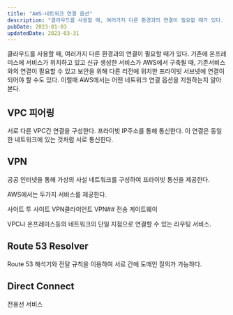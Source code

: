 ```yaml
---
title: "AWS-네트워크 연결 옵션"
description: "클라우드를 사용할 때, 여러가지 다른 환경과의 연결이 필요할 때가 있다. 기존에 온프레미스에 서비스가 위치하고 있고 신규 생성한 서비스가 AWS에서 구축될 때, 기존서비스와의 연결이 필요할 수 있고 보안을 위해 다른 리전에 위치한 프라이빗 서브넷에 연결이 되어야 할 수도 있다. 이럴때..."
pubDate: 2023-01-03
updatedDate: 2023-03-31
---
```


클라우드를 사용할 때, 여러가지 다른 환경과의 연결이 필요할 때가 있다. 기존에 온프레미스에 서비스가 위치하고 있고 신규 생성한 서비스가 AWS에서 구축될 때, 기존서비스와의 연결이 필요할 수 있고 보안을 위해 다른 리전에 위치한 프라이빗 서브넷에 연결이 되어야 할 수도 있다. 이럴때 AWS에서는 어떤 네트워크 연결 옵션을 지원하는지 알아본다.

## VPC 피어링

서로 다른 VPC간 연결을 구성한다. 프라이빗 IP주소를 통해 통신한다. 이 연결은 동일한 네트워크에 있는 것처럼 서로 통신한다.

## VPN

공공 인터넷을 통해 가상의 사설 네트워크를 구성하여 프라이빗 통신을 제공한다.

AWS에서는 두가지 서비스를 제공한다.

사이트 투 사이트 VPN클라이언트 VPN## 전송 게이트웨이

VPC나 온프레미스등의 네트워크의 단일 지점으로 연결할 수 있는 라우팅 서비스.

## Route 53 Resolver

Route 53 해석기와 전달 규칙을 이용하여 서로 간에 도메인 질의가 가능하다.

## Direct Connect

전용선 서비스